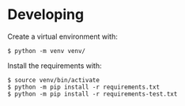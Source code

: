 
# Developing

Create a virtual environment with:

```
$ python -m venv venv/
```

Install the requirements with:

```
$ source venv/bin/activate
$ python -m pip install -r requirements.txt
$ python -m pip install -r requirements-test.txt
```
